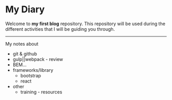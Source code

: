 # My Diary

Welcome to **my first blog** repository. This repository will be used during the different activities that I will be guiding you through.
***

My notes about

* git & github
* gulp||webpack - review
* BEM...
* frameworks/library
  * bootstrap
  * react
* other
  * training - resources
